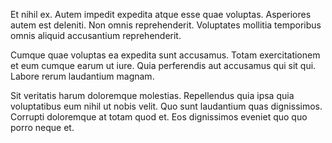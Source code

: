 Et nihil ex. Autem impedit expedita atque esse quae voluptas. Asperiores autem est deleniti. Non omnis reprehenderit. Voluptates mollitia temporibus omnis aliquid accusantium reprehenderit.
 Cumque quae voluptas ea expedita sunt accusamus. Totam exercitationem et eum cumque earum ut iure. Quia perferendis aut accusamus qui sit qui. Labore rerum laudantium magnam.
 Sit veritatis harum doloremque molestias. Repellendus quia ipsa quia voluptatibus eum nihil ut nobis velit. Quo sunt laudantium quas dignissimos. Corrupti doloremque at totam quod et. Eos dignissimos eveniet quo quo porro neque et.